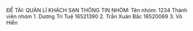 ĐỀ TÀI: QUẢN LÍ KHÁCH SẠN
THÔNG TIN NHÓM:
  Tên nhóm: 1234
  Thành viên nhóm
      1. Dương Trí Tuệ 16521390
      2. Trần Xuân Bắc 16520069
      3. Võ Hiển     

